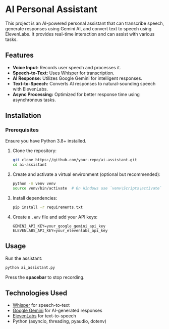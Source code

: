 # AI Personal Assistant

This project is an AI-powered personal assistant that can transcribe speech, generate responses using Gemini AI, and convert text to speech using ElevenLabs. It provides real-time interaction and can assist with various tasks.

## Features
- **Voice Input:** Records user speech and processes it.
- **Speech-to-Text:** Uses Whisper for transcription.
- **AI Response:** Utilizes Google Gemini for intelligent responses.
- **Text-to-Speech:** Converts AI responses to natural-sounding speech with ElevenLabs.
- **Async Processing:** Optimized for better response time using asynchronous tasks.

## Installation

### Prerequisites
Ensure you have Python 3.8+ installed.

1. Clone the repository:
   ```bash
   git clone https://github.com/your-repo/ai-assistant.git
   cd ai-assistant
   ```

2. Create and activate a virtual environment (optional but recommended):
   ```bash
   python -m venv venv
   source venv/bin/activate  # On Windows use `venv\Scripts\activate`
   ```

3. Install dependencies:
   ```bash
   pip install -r requirements.txt
   ```

4. Create a `.env` file and add your API keys:
   ```plaintext
   GEMINI_API_KEY=your_google_gemini_api_key
   ELEVENLABS_API_KEY=your_elevenlabs_api_key
   ```

## Usage
Run the assistant:
```bash
python ai_assistant.py
```
Press the **spacebar** to stop recording.

## Technologies Used
- [Whisper](https://github.com/openai/whisper) for speech-to-text
- [Google Gemini](https://ai.google.dev/) for AI-generated responses
- [ElevenLabs](https://elevenlabs.io/) for text-to-speech
- Python (asyncio, threading, pyaudio, dotenv)
